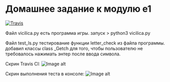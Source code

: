 # Домашнее задание к модулю e1

[![Travis][build-badge]][build]

[build-badge]: https://img.shields.io/travis/V0land13/e1/master.png?style=flat-square

[build]: https://travis-ci.org/V0land13/e1

Файл vicilica.py есть программа игры.
запуск > python3 vicilica.py

Файл test_ls.py тестирование функции letter_check из файла программы.
добавил классы class _Getch для того, чтобы пользователю не требовалось нажимать энтер после ввода символа.

Скрин Travis CI:
![Image alt](https://i.imgur.com/u8QgT3u.png)

Скрин выполнения теста в консоле:
![Image alt](https://i.imgur.com/t9Aal9Y.png)
